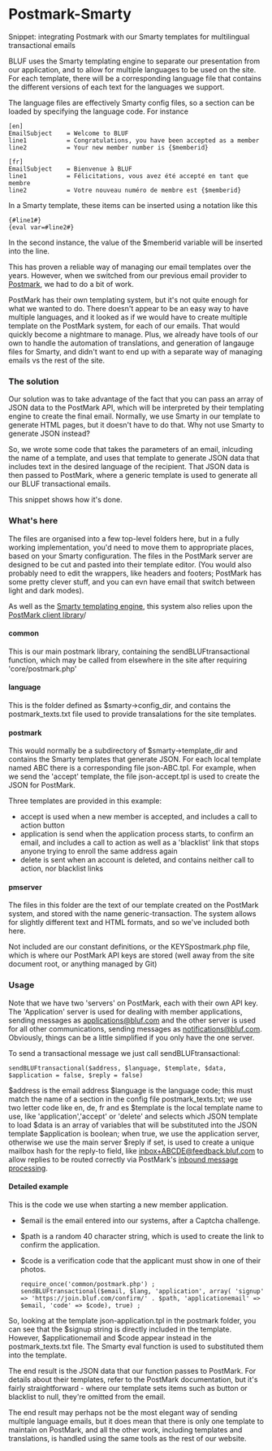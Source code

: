 # Postmark-Smarty
Snippet: integrating Postmark with our Smarty templates for multilingual transactional emails

BLUF uses the Smarty templating engine to separate our presentation from our application, and to allow for multiple
languages to be used on the site. For each template, there will be a corresponding language file that contains the
different versions of each text for the languages we support.

The language files are effectively Smarty config files, so a section can be loaded by specifying the language code. For instance

    [en]
    EmailSubject    = Welcome to BLUF
    line1           = Congratulations, you have been accepted as a member
    line2           = Your new member number is {$memberid}
  
    [fr]
    EmailSubject    = Bienvenue à BLUF
    line1           = Félicitations, vous avez été accepté en tant que membre
    line2           = Votre nouveau numéro de membre est {$memberid}
  
In a Smarty template, these items can be inserted using a notation like this

    {#line1#}
    {eval var=#line2#}

In the second instance, the value of the $memberid variable will be inserted into the line.

This has proven a reliable way of managing our email templates over the years. However, when we switched from our previous email provider to [Postmark](https://postmarkapp.com), we had to do a bit of work.

PostMark has their own templating system, but it's not quite enough for what we wanted to do. There doesn't appear to be an easy way to 
have multiple languages, and it looked as if we would have to create multiple template on the PostMark system, for each of our emails. That would quickly become a nightmare to manage. Plus, we already have tools of our own to handle the automation of translations, and generation of langauge files for Smarty, and didn't want to end up with a separate way of managing emails vs the rest of the site.

### The solution
Our solution was to take advantage of the fact that you can pass an array of JSON data to the PostMark API, which will be interpreted by their templating engine to create the final email. Normally, we use Smarty in our template to generate HTML pages, but it doesn't have to do that. Why not use Smarty to generate JSON instead?

So, we wrote some code that takes the parameters of an email, inlcuding the name of a template, and uses that template to generate JSON data that includes text in the desired language of the recipient. That JSON data is then passed to PostMark, where a generic template is used to generate all our BLUF transactional emails.

This snippet shows how it's done.

### What's here
The files are organised into a few top-level folders here, but in a fully working implementation, you'd need to move them to appropriate places, based on your Smarty configuration. The files in the PostMark server are designed to be cut and pasted into their template editor. (You would also probably need to edit the wrappers, like headers and footers; PostMark has some pretty clever stuff, and you can evn have email that switch between light and dark modes).

As well as the [Smarty templating engine](https://github.com/smarty-php), this system also relies upon the [PostMark client library](https://github.com/ActiveCampaign/postmark-php)/

#### common
This is our main postmark library, containing the sendBLUFtransactional function, which may be called from elsewhere in the site after requiring 'core/postmark.php' 

#### language
This is the folder defined as $smarty->config_dir, and contains the postmark_texts.txt file used to provide transalations for the site templates.

#### postmark
This would normally be a subdirectory of $smarty->template_dir and contains the Smarty templates that generate JSON. For each local template named ABC there is a corresponding file json-ABC.tpl. For example, when we send the 'accept' template, the file json-accept.tpl is used to create the JSON for PostMark.

Three templates are provided in this example:
+ accept is used when a new member is accepted, and includes a call to action button
+ application is send when the application process starts, to confirm an email, and includes a call to action as well as a 'blacklist' link that stops anyone trying to enroll the same address again
+ delete is sent when an account is deleted, and contains neither call to action, nor blacklist links

#### pmserver
The files in this folder are the text of our template created on the PostMark system, and stored with the name generic-transaction. The system allows for slightly different text and HTML formats, and so we've included both here.

Not included are our constant definitions, or the KEYSpostmark.php file, which is where our PostMark API keys are stored (well away from the site document root, or anything managed by Git)

### Usage
Note that we have two 'servers' on PostMark, each with their own API key. The 'Application' server is used for dealing with member applications, sending messages as applications@bluf.com and the other server is used for all other communications, sending messages as notifications@bluf.com. Obviously, things can be a little simplified if you only have the one server.

To send a transactional message we just call sendBLUFtransactional:

    sendBLUFtransactional($address, $language, $template, $data, $application = false, $reply = false)
    
$address is the email address
$language is the language code; this must match the name of a section in the config file postmark_texts.txt; we use two letter code like en, de, fr and es
$template is the local template name to use, like 'application','accept' or 'delete' and selects which JSON template to load
$data is an array of variables that will be substituted into the JSON template
$application is boolean; when true, we use the application server, otherwise we use the main server
$reply if set, is used to create a unique mailbox hash for the reply-to field, like inbox+ABCDE@feedback.bluf.com to allow replies to be routed correctly via PostMark's [inbound message processing](https://postmarkapp.com/inbound-email).

#### Detailed example
This is the code we use when starting a new member application. 

+ $email is the email entered into our systems, after a Captcha challenge.
+ $path is a random 40 character string, which is used to create the link to confirm the application.
+ $code is a verification code that the applicant must show in one of their photos.

      
      require_once('common/postmark.php') ;
      sendBLUFtransactional($email, $lang, 'application', array( 'signup' => 'https://join.bluf.com/confirm/' . $path, 'applicationemail' => $email, 'code' => $code), true) ;
     
     
So, looking at the template json-application.tpl in the postmark folder, you can see that the $signup string is directly included in the template. However, $applicationemail and $code appear instead in the postmark_texts.txt file. The Smarty eval function is used to substituted them into the template.

The end result is the JSON data that our function passes to PostMark. For details about their templates, refer to the PostMark documentation, but it's fairly straightforward - where our template sets items such as button or blacklist to null, they're omitted from the email.

The end result may perhaps not be the most elegant way of sending multiple language emails, but it does mean that there is only one template to maintain on PostMark, and all the other work, including templates and translations, is handled using the same tools as the rest of our website.
